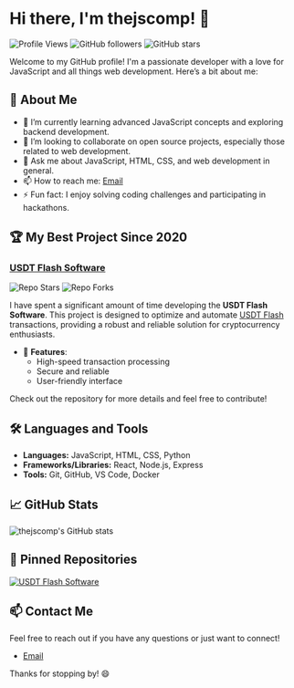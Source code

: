 # Hi there, I'm thejscomp! 👋

![Profile Views](https://komarev.com/ghpvc/?username=thejscomp&color=blue) ![GitHub followers](https://img.shields.io/github/followers/thejscomp?label=Followers&style=social) ![GitHub stars](https://img.shields.io/github/stars/thejscomp?label=Stars&style=social)

Welcome to my GitHub profile! I'm a passionate developer with a love for JavaScript and all things web development. Here’s a bit about me:

## 🚀 About Me
- 🌱 I’m currently learning advanced JavaScript concepts and exploring backend development.
- 👯 I’m looking to collaborate on open source projects, especially those related to web development.
- 💬 Ask me about JavaScript, HTML, CSS, and web development in general.
- 📫 How to reach me: [Email](mailto:contact@usdtflash.cc)
- ⚡ Fun fact: I enjoy solving coding challenges and participating in hackathons.

## 🏆 My Best Project Since 2020
### [USDT Flash Software](https://github.com/thejscomp/usdt-flash-software)
![Repo Stars](https://img.shields.io/github/stars/thejscomp/usdt-flash-software?style=social) ![Repo Forks](https://img.shields.io/github/forks/thejscomp/usdt-flash-software?style=social)

I have spent a significant amount of time developing the **USDT Flash Software**. This project is designed to optimize and automate <a href="https://usdtflash.cc">USDT Flash</a> transactions, providing a robust and reliable solution for cryptocurrency enthusiasts.

- 🚀 **Features**:
  - High-speed transaction processing
  - Secure and reliable
  - User-friendly interface

Check out the repository for more details and feel free to contribute!

## 🛠️ Languages and Tools
- **Languages:** JavaScript, HTML, CSS, Python
- **Frameworks/Libraries:** React, Node.js, Express
- **Tools:** Git, GitHub, VS Code, Docker

## 📈 GitHub Stats
![thejscomp's GitHub stats](https://github-readme-stats.vercel.app/api?username=thejscomp&show_icons=true&theme=radical)

## 📌 Pinned Repositories
[![USDT Flash Software](https://github-readme-stats.vercel.app/api/pin/?username=thejscomp&repo=usdt-flash-software&theme=radical)](https://github.com/thejscomp/usdt-flash-software)

## 📫 Contact Me
Feel free to reach out if you have any questions or just want to connect!

- [Email](mailto:contact@usdtflash.cc)

Thanks for stopping by! 😄
